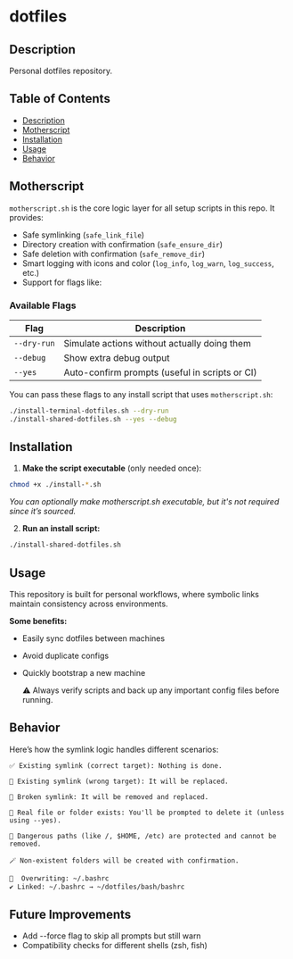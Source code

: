 # dotfiles

## Description

Personal dotfiles repository.

## Table of Contents

- [Description](#description)
- [Motherscript](#motherscript)
- [Installation](#installation)
- [Usage](#usage)
- [Behavior](#behavior)

## Motherscript

`motherscript.sh` is the core logic layer for all setup scripts in this repo. It provides:

- Safe symlinking (`safe_link_file`)
- Directory creation with confirmation (`safe_ensure_dir`)
- Safe deletion with confirmation (`safe_remove_dir`)
- Smart logging with icons and color (`log_info`, `log_warn`, `log_success`, etc.)
- Support for flags like:

### Available Flags

| Flag        | Description                                    |
| ----------- | ---------------------------------------------- |
| `--dry-run` | Simulate actions without actually doing them   |
| `--debug`   | Show extra debug output                        |
| `--yes`     | Auto-confirm prompts (useful in scripts or CI) |

You can pass these flags to any install script that uses `motherscript.sh`:

```bash
./install-terminal-dotfiles.sh --dry-run
./install-shared-dotfiles.sh --yes --debug
```

## Installation

1. **Make the script executable** (only needed once):

```bash
chmod +x ./install-*.sh
```

_You can optionally make motherscript.sh executable, but it's not required since it’s sourced._

2. **Run an install script:**

```bash
./install-shared-dotfiles.sh
```

## Usage

This repository is built for personal workflows, where symbolic links maintain consistency across environments.

**Some benefits:**

- Easily sync dotfiles between machines

- Avoid duplicate configs

- Quickly bootstrap a new machine

  ⚠️ Always verify scripts and back up any important config files before running.

## Behavior

Here’s how the symlink logic handles different scenarios:

    ✅ Existing symlink (correct target): Nothing is done.

    🔁 Existing symlink (wrong target): It will be replaced.

    🧹 Broken symlink: It will be removed and replaced.

    🚫 Real file or folder exists: You'll be prompted to delete it (unless using --yes).

    🛑 Dangerous paths (like /, $HOME, /etc) are protected and cannot be removed.

    🪄 Non-existent folders will be created with confirmation.

```bash
  Overwriting: ~/.bashrc
✔️ Linked: ~/.bashrc → ~/dotfiles/bash/bashrc
```

## Future Improvements

- Add --force flag to skip all prompts but still warn
- Compatibility checks for different shells (zsh, fish)
